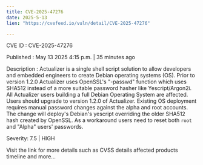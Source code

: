 ```yaml
---
title: CVE-2025-47276
date: 2025-5-13
lien: "https://cvefeed.io/vuln/detail/CVE-2025-47276"

---
```


CVE ID : CVE-2025-47276

Published :  May 13
2025
4:15 p.m. | 35 minutes ago

Description : Actualizer is a single shell script solution to allow developers and embedded engineers to create Debian operating systems (OS). Prior to version 1.2.0
Actualizer uses OpenSSL's  "-passwd" function
which uses SHA512 instead of a more suitable password hasher like Yescript/Argon2i. All Actualizer users building a full Debian Operating System are affected. Users should upgrade to version 1.2.0 of Actualizer. Existing OS deployment requires manual password changes against the alpha and root accounts. The change will deploy's Debian's yescript overriding the older SHA512 hash created by OpenSSL. As a workaround
users need to reset both `root` and "Alpha" users' passwords.

Severity: 7.5 | HIGH

Visit the link for more details
such as CVSS details
affected products
timeline
and more...
